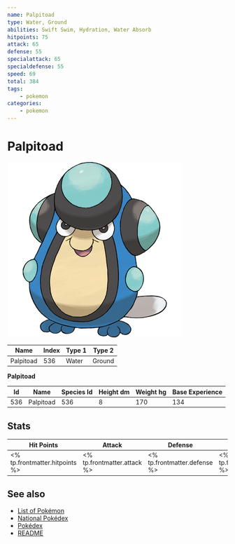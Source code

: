 ```yaml
---
name: Palpitoad
type: Water, Ground
abilities: Swift Swim, Hydration, Water Absorb
hitpoints: 75
attack: 65
defense: 55
specialattack: 65
specialdefense: 55
speed: 69
total: 384
tags:
    - pokemon
categories:
    - pokemon
---
```


# Palpitoad


![Palpitoad](images/536.png)

| **Name** | **Index** | **Type 1** | **Type 2** |
|----|----|----|----|
| Palpitoad | 536 | Water | Ground  |

**Palpitoad** 




| **Id** | **Name** | **Species Id** | **Height dm** | **Weight hg** | **Base Experience** |
|--------|----------|----------------|------------|------------|---------------------|
| 536 | Palpitoad | 536 | 8 | 170 | 134 |



## Stats

| **Hit Points** | **Attack** | **Defense** | **Special Attack** | **Special Defense** | **Speed** | **Total** |
|----------------|------------|-------------|--------------------|---------------------|-----------|-----------|
| <% tp.frontmatter.hitpoints %> | <% tp.frontmatter.attack %> | <% tp.frontmatter.defense %> | <% tp.frontmatter.specialattack %> | <% tp.frontmatter.specialdefense %> | <% tp.frontmatter.speed %> | <% tp.frontmatter.total %> |

## See also

- [List of Pokémon](../pokemon.md)
- [National Pokédex](../national_pokedex.md)
- [Pokédex](../pokedex.md)
- [README](../README.md)
